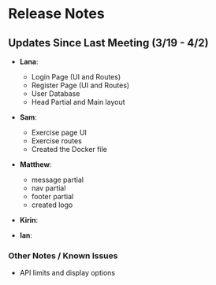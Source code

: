 # Release Notes

## Updates Since Last Meeting (3/19 - 4/2)

- **Lana**:

  - Login Page (UI and Routes)
  - Register Page (UI and Routes)
  - User Database
  - Head Partial and Main layout

- **Sam**:

  - Exercise page UI
  - Exercise routes
  - Created the Docker file

- **Matthew**:

  - message partial
  - nav partial
  - footer partial
  - created logo

- **Kirin**:

- **Ian**:

### Other Notes / Known Issues

- API limits and display options
